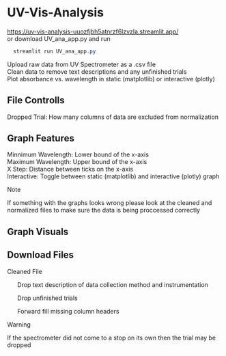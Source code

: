 # UV-Vis-Analysis
https://uv-vis-analysis-uuozfjbh5atnrzf6lzvzla.streamlit.app/ <br> 
or download UV_ana_app.py and run 
```powershell
  streamlit run UV_ana_app.py
```

Upload raw data from UV Spectrometer as a .csv file <br> 
Clean data to remove text descriptions and any unfinished trials <br> 
Plot absorbance vs. wavelength in static (matplotlib) or interactive (plotly) 

## File Controlls
Dropped Trial: How many columns of data are excluded from normalization <br> 

## Graph Features
Minnimum Wavelength: Lower bound of the x-axis <br> 
Maximum Wavelength: Upper bound of the x-axis <br> 
X Step: Distance between ticks on the x-axis <br> 
Interactive: Toggle between static (matplotlib) and interactive (plotly) graph

> [!NOTE]
> If something with the graphs looks wrong please look at the cleaned and normalized files to make sure the data is being proccessed correctly

## Graph Visuals


## Download Files
Cleaned File
<ul> Drop text description of data collection method and instrumentation </ul>
<ul> Drop unfinished trials </ul>
<ul> Forward fill missing column headers</ul>

> [!WARNING]
> If the spectrometer did not come to a stop on its own then the trial may be dropped


